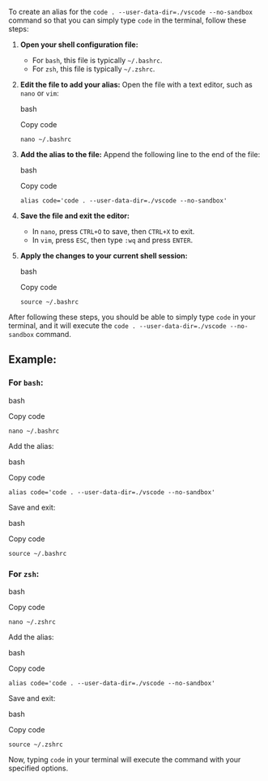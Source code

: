 To create an alias for the `code . --user-data-dir=./vscode --no-sandbox` command so that you can simply type `code` in the terminal, follow these steps:

1. **Open your shell configuration file:**
    
    - For `bash`, this file is typically `~/.bashrc`.
    - For `zsh`, this file is typically `~/.zshrc`.
2. **Edit the file to add your alias:** Open the file with a text editor, such as `nano` or `vim`:
    
    bash
    
    Copy code
    
    `nano ~/.bashrc`
    
3. **Add the alias to the file:** Append the following line to the end of the file:
    
    bash
    
    Copy code
    
    `alias code='code . --user-data-dir=./vscode --no-sandbox'`
    
4. **Save the file and exit the editor:**
    
    - In `nano`, press `CTRL+O` to save, then `CTRL+X` to exit.
    - In `vim`, press `ESC`, then type `:wq` and press `ENTER`.
5. **Apply the changes to your current shell session:**
    
    bash
    
    Copy code
    
    `source ~/.bashrc`
    

After following these steps, you should be able to simply type `code` in your terminal, and it will execute the `code . --user-data-dir=./vscode --no-sandbox` command.

## Example:

### For `bash`:

bash

Copy code

`nano ~/.bashrc`

Add the alias:

bash

Copy code

`alias code='code . --user-data-dir=./vscode --no-sandbox'`

Save and exit:

bash

Copy code

`source ~/.bashrc`

### For `zsh`:

bash

Copy code

`nano ~/.zshrc`

Add the alias:

bash

Copy code

`alias code='code . --user-data-dir=./vscode --no-sandbox'`

Save and exit:

bash

Copy code

`source ~/.zshrc`

Now, typing `code` in your terminal will execute the command with your specified options.